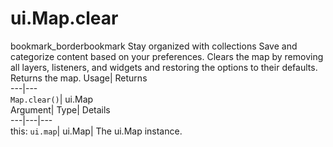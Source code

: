  
#  ui.Map.clear 
bookmark_borderbookmark Stay organized with collections  Save and categorize content based on your preferences.
Clears the map by removing all layers, listeners, and widgets and restoring the options to their defaults. 
Returns the map.
Usage| Returns  
---|---  
`Map.clear()`| ui.Map  
Argument| Type| Details  
---|---|---  
this: `ui.map`| ui.Map| The ui.Map instance.  
